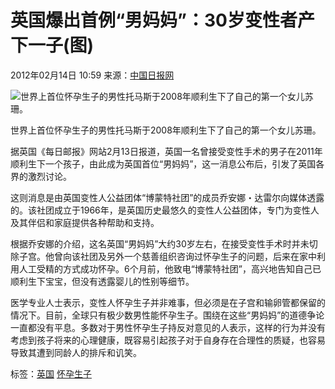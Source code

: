# 英国爆出首例“男妈妈”：30岁变性者产下一子(图)

2012年02月14日 10:59  来源：[中国日报网](http://ent.xinmin.cn/2012/02/14/13640507.html)

![世界上首位怀孕生子的男性托马斯于2008年顺利生下了自己的第一个女儿苏珊。](http://y1.ifengimg.com/yue_spider/dci_2012/02/1929928fa9233a5973cd033dba637b00.jpg)

世界上首位怀孕生子的男性托马斯于2008年顺利生下了自己的第一个女儿苏珊。

据英国《每日邮报》网站2月13日报道，英国一名曾接受变性手术的男子在2011年顺利生下一个孩子，由此成为英国首位“男妈妈”，这一消息公布后，引发了英国各界的激烈讨论。

这则消息是由英国变性人公益团体“博蒙特社团”的成员乔安娜・达雷尔向媒体透露的。该社团成立于1966年，是英国历史最悠久的变性人公益团体，专门为变性人及其伴侣和家庭提供各种帮助和支持。

根据乔安娜的介绍，这名英国“男妈妈”大约30岁左右，在接受变性手术时并未切除子宫。他曾向该社团及另外一个慈善组织咨询过怀孕生子的问题，后来在家中利用人工受精的方式成功怀孕。6个月前，他致电“博蒙特社团”，高兴地告知自己已顺利生下宝宝，但没有透露婴儿的性别等细节。

医学专业人士表示，变性人怀孕生子并非难事，但必须是在子宫和输卵管都保留的情况下。目前，全球只有极少数男性能怀孕生子。围绕在这些“男妈妈”的道德争论一直都没有平息。多数对于男性怀孕生子持反对意见的人表示，这样的行为并没有考虑到孩子将来的心理健康，既容易引起孩子对于自身存在合理性的质疑，也容易导致其遭到同龄人的排斥和讥笑。

标签：[英国](http://search.ifeng.com/sofeng/search.action?c=1&q=%E8%8B%B1%E5%9B%BD)  [怀孕生子](http://search.ifeng.com/sofeng/search.action?c=1&q=%E6%80%80%E5%AD%95%E7%94%9F%E5%AD%90)
<!-- tcd_original_link http://yue.ifeng.com/news/detail_2012_02/14/12502060_0.shtml -->
